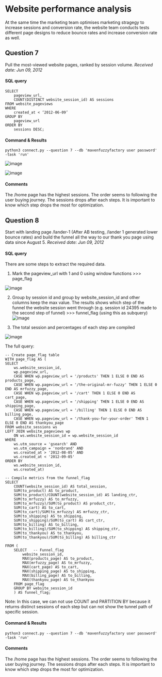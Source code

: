 # Website performance analysis
At the same time the marketing team optimises marketing stragegy to increase sessions and conversion rate, 
the website team conducts tests different page designs to reduce bounce rates and increase conversion rate as well.

## Question 7

Pull the most-viewed website pages, ranked by session volume.
_Received date: Jun 09, 2012_

#### SQL query 
```
SELECT 
	pageview_url, 
	COUNT(DISTINCT website_session_id) AS sessions 
FROM website_pageviews 
WHERE 
	created_at < ‘2012-06-09’ 
GROUP BY 
	pageview_url 
ORDER BY
	sessions DESC;
```
#### Command & Results
```
python3 connect.py --question 7 --db 'mavenfuzzyfactory user password' -task 'run'
```

![image](https://user-images.githubusercontent.com/114192113/211772184-5e521eb1-e661-4442-93f1-d2e127be91a4.png)

![image](https://user-images.githubusercontent.com/114192113/211772243-21b12f6b-68e8-49fa-b9b1-d2ca55379bbe.png)

#### Comments
The /home page has the highest sessions. The order seems to following the user buying journey. The sessions drops after each steps.
It is important to know which step drops the most for optimization.

## Question 8

Start with landing page /lander-1 (After AB testing, /lander 1 generated lower bounce rates) and build the funnel all the way to our thank you page using data since August 5.
_Received date: Jun 09, 2012_

#### SQL query 
There are some steps to extract the required data. 

1. Mark the pageview_url with 1 and 0 using window functions >>> page_flag

 ![image](https://user-images.githubusercontent.com/114192113/211776597-2e857799-ad0e-4ca1-b03b-e7036e79665e.png)

2. Group by session id and group by website_session_id and other columns keep the max value. The results shows which step of the funnel the website session went through 
(e.g. session id 24395 made to the second step of funnel) >>> funnel_flag (using this as subquery)
![image](https://user-images.githubusercontent.com/114192113/211776782-6cd65c91-d2df-4c94-a78a-78202e77540c.png)

3. The total session and percentages of each step are compiled 

![image](https://user-images.githubusercontent.com/114192113/211776889-af0b6c28-8c82-4fb9-ab2b-b8f4b9966612.png)

The full query:
```
-- Create page_flag table
WITH page_flag AS (
SELECT
	ws.website_session_id,
	wp.pageview_url,
	CASE WHEN wp.pageview_url = '/products' THEN 1 ELSE 0 END AS products_page,
	CASE WHEN wp.pageview_url = '/the-original-mr-fuzzy' THEN 1 ELSE 0 END AS mrfuzzy_page,
	CASE WHEN wp.pageview_url = '/cart' THEN 1 ELSE 0 END AS cart_page,
	CASE WHEN wp.pageview_url = '/shipping' THEN 1 ELSE 0 END AS shipping_page,
	CASE WHEN wp.pageview_url = '/billing' THEN 1 ELSE 0 END AS billing_page,
	CASE WHEN wp.pageview_url = '/thank-you-for-your-order' THEN 1 ELSE 0 END AS thankyou_page
FROM website_sessions ws
LEFT JOIN website_pageviews wp
	ON ws.website_session_id = wp.website_session_id
WHERE 
	ws.utm_source = 'gsearch' AND
	ws.utm_campaign = 'nonbrand' AND
	ws.created_at > '2012-08-05' AND
	ws.created_at < '2012-09-05' 
ORDER BY
	ws.website_session_id,
	ws.created_at)

-- Compile metrics from the funnel_flag
SELECT 
	COUNT(website_session_id) AS total_session,
	SUM(to_product) AS to_product,
	SUM(to_product)/COUNT(website_session_id) AS landing_ctr,
	SUM(to_mrfuzzy) AS to_mrfuzzy,
	SUM(to_mrfuzzy)/SUM(to_product) AS product_ctr,
	SUM(to_cart) AS to_cart,
	SUM(to_cart)/SUM(to_mrfuzzy) AS mrfuzzy_ctr,
	SUM(to_shipping) AS to_shipping,
	SUM(to_shipping)/SUM(to_cart) AS cart_ctr,
	SUM(to_billing) AS to_billing,
	SUM(to_billing)/SUM(to_shipping) AS shipping_ctr,
	SUM(to_thankyou) AS to_thankyou,
	SUM(to_thankyou)/SUM(to_billing) AS billing_ctr

FROM (
	SELECT   -- Funnel_flag
		website_session_id,
		MAX(products_page) AS to_product,
		MAX(mrfuzzy_page) AS to_mrfuzzy,
		MAX(cart_page) AS to_cart,
		MAX(shipping_page) AS to_shipping,
		MAX(billing_page) AS to_billing,
		MAX(thankyou_page) AS to_thankyou
	FROM page_flag
	GROUP BY website_session_id
	) AS funnel_flag;
```
Note: In this case, we can not use COUNT and PARTITION BY because it returns distinct sessions of each step but can not show the tunnel path of specific session.


#### Command & Results
```
python3 connect.py --question 7 --db 'mavenfuzzyfactory user password' -task 'run'
```


#### Comments
The /home page has the highest sessions. The order seems to following the user buying journey. The sessions drops after each steps.
It is important to know which step drops the most for optimization.


